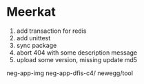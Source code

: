 Meerkat
================
1. add transaction for redis
2. add unittest
4. sync package
7. abort 404 with some description message
8. upload some version, missing update md5

neg-app-img
neg-app-dfis-c4/
newegg/tool


